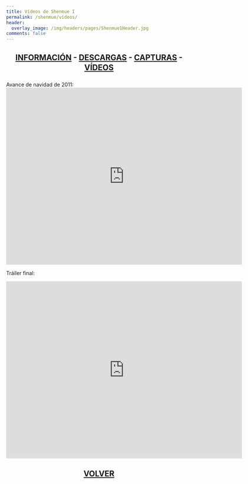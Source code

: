 ```yaml
---
title: Vídeos de Shenmue I
permalink: /shenmue/videos/
header:
  overlay_image: /img/headers/pages/Shenmue1Header.jpg
comments: false
---
```

<h2 style="text-align: center;"><strong><a href="/shenmue/informacion/">INFORMACIÓN</a> - <a href="/shenmue/descargar/">DESCARGAS</a> - <a href="/shenmue/capturas/">CAPTURAS</a> - <a href="/shenmue/videos/">VÍDEOS</a></strong></h2>  
Avance de navidad de 2011:

<center><iframe width="640" height="480" src="https://www.youtube-nocookie.com/embed/yY9t1cu3EVk?rel=0" frameborder="0" allow="accelerometer; autoplay; encrypted-media; gyroscope; picture-in-picture" allowfullscreen></iframe></center>

Tráiler final:

<center><iframe width="640" height="480" src="https://www.youtube-nocookie.com/embed/GVlQRcCcG-8?rel=0" frameborder="0" allow="accelerometer; autoplay; encrypted-media; gyroscope; picture-in-picture" allowfullscreen></iframe></center>

<h2 style="text-align: center;"><strong><a href="/shenmue/">VOLVER</a></strong></h2>


